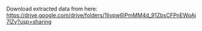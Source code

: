 Download extracted data from here: https://drive.google.com/drive/folders/1Iivpw6lPmMM4d_91ZbsCFPnEWoAj7lZy?usp=sharing